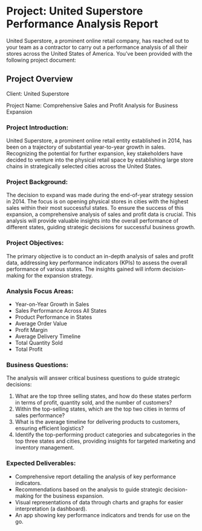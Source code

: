 # Project: United Superstore Performance Analysis Report

United Superstore, a prominent online retail company, has reached out to your team as a contractor to carry out a performance analysis of all their stores across the United States of America. You’ve been provided with the following project document:

## Project Overview
Client: United Superstore

Project Name: Comprehensive Sales and Profit Analysis for Business Expansion

### Project Introduction:
United Superstore, a prominent online retail entity established in 2014, has been on a trajectory of substantial year-to-year growth in sales. Recognizing the potential for further expansion, key stakeholders have decided to venture into the physical retail space by establishing large store chains in strategically selected cities across the United States.

### Project Background:
The decision to expand was made during the end-of-year strategy session in 2014. The focus is on opening physical stores in cities with the highest sales within their most successful states. To ensure the success of this expansion, a comprehensive analysis of sales and profit data is crucial. This analysis will provide valuable insights into the overall performance of different states, guiding strategic decisions for successful business growth.

### Project Objectives:
The primary objective is to conduct an in-depth analysis of sales and profit data, addressing key performance indicators (KPIs) to assess the overall performance of various states. The insights gained will inform decision-making for the expansion strategy.

### Analysis Focus Areas:
- Year-on-Year Growth in Sales
- Sales Performance Across All States
- Product Performance in States
- Average Order Value
- Profit Margin
- Average Delivery Timeline
- Total Quantity Sold
- Total Profit

### Business Questions:
The analysis will answer critical business questions to guide strategic decisions:
1. What are the top three selling states, and how do these states perform in terms of profit, quantity sold, and the number of customers?
2. Within the top-selling states, which are the top two cities in terms of sales performance?
3. What is the average timeline for delivering products to customers, ensuring efficient logistics?
4. Identify the top-performing product categories and subcategories in the top three states and cities, providing insights for targeted marketing and inventory management.

### Expected Deliverables:
- Comprehensive report detailing the analysis of key performance indicators.
- Recommendations based on the analysis to guide strategic decision-making for the business expansion.
- Visual representations of data through charts and graphs for easier interpretation (a dashboard).
- An app showing key performance indicators and trends for use on the go.
